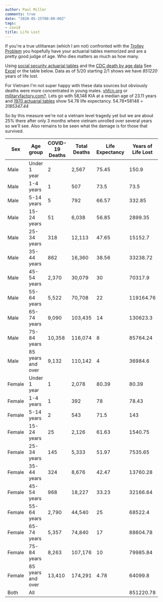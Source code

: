 ```yaml
---
author: Paul Miller
comments: true
date: "2020-05-25T00:00:00Z"
tags:
- covid
title: Life Lost
---
```


If you're a true utilitarean (which I am not) confronted with the [Trolley Problem](https://en.wikipedia.org/wiki/Trolley_problem) you hopefully have your actuarial tables memorized and are a pretty good judge of age. Who dies matters as much as how many. 

Using [social security actuarial tables](https://www.ssa.gov/oact/STATS/table4c6.html) and the [CDC death by age data](https://data.cdc.gov/NCHS/Provisional-COVID-19-Death-Counts-by-Sex-Age-and-S/9bhg-hcku/data)  See [Excel](https://1drv.ms/x/s!AmnYrFj4NbdXk-8lkiAHvux3me6nhA?e=0MfQqU) or the table below. Data as of 5/20 starting 2/1 shows we have *851220* years of life lost.

For Vietnam I'm not super happy with these data sources but obviously deaths were more concentrated in young males. [vhfcn.org](http://www.vhfcn.org/stat.html) or [militaryfactory.com?](https://www.militaryfactory.com/vietnam/casualties.asp). Lets go with 58,148 KIA at a median age of 23.11 years and [1970 actuarial tables](https://www.ssa.gov/oact/NOTES/as120/LifeTables_Tbl_7_1970.html) show 54.78 life expectancy. 54.78*58148 = *3185347.44*

So by this measure we're not a vietnam level tragedy yet but we are about 25% there after only 3 months where vietnam unrolled over several years so we'll see.  Also remains to be seen what the damage is for those that survived.


| Sex    | Age group         | COVID-19 Deaths | Total Deaths | Life Expectancy | Years of Life Lost |
|--------|-------------------|-----------------|--------------|-----------------|-----------|
| Male   | Under 1 year      | 2               | 2,567        | 75.45           | 150.9     |
| Male   | 1-4 years         | 1               | 507          | 73.5            | 73.5      |
| Male   | 5-14 years        | 5               | 792          | 66.57           | 332.85    |
| Male   | 15-24 years       | 51              | 6,038        | 56.85           | 2899.35   |
| Male   | 25-34 years       | 318             | 12,113       | 47.65           | 15152.7   |
| Male   | 35-44 years       | 862             | 16,360       | 38.56           | 33238.72  |
| Male   | 45-54 years       | 2,370           | 30,079       | 30              | 70317.9   |
| Male   | 55-64 years       | 5,522           | 70,708       | 22              | 119164.76 |
| Male   | 65-74 years       | 9,090           | 103,435      | 14              | 130623.3  |
| Male   | 75-84 years       | 10,358          | 116,074      | 8               | 85764.24  |
| Male   | 85 years and over | 9,132           | 110,142      | 4               | 36984.6   |
| Female | Under 1 year      | 1               | 2,078        | 80.39           | 80.39     |
| Female | 1-4 years         | 1               | 392          | 78              | 78.43     |
| Female | 5-14 years        | 2               | 543          | 71.5            | 143       |
| Female | 15-24 years       | 25              | 2,126        | 61.63           | 1540.75   |
| Female | 25-34 years       | 145             | 5,333        | 51.97           | 7535.65   |
| Female | 35-44 years       | 324             | 8,676        | 42.47           | 13760.28  |
| Female | 45-54 years       | 968             | 18,227       | 33.23           | 32166.64  |
| Female | 55-64 years       | 2,790           | 44,540       | 25              | 68522.4   |
| Female | 65-74 years       | 5,357           | 74,840       | 17              | 88604.78  |
| Female | 75-84 years       | 8,263           | 107,176      | 10              | 79985.84  |
| Female | 85 years and over | 13,410          | 174,291      | 4.78            | 64099.8   |
| Both   | All               |                 |              |                 | 851220.78 |


